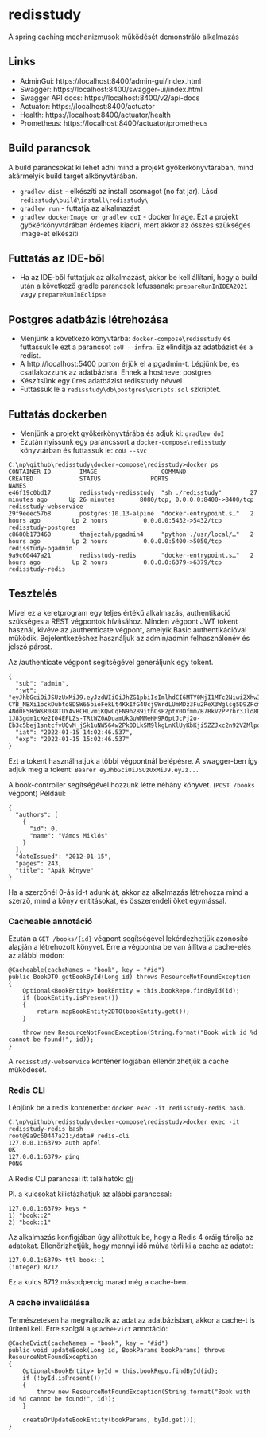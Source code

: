 # redisstudy

A spring caching mechanizmusok működését demonstráló alkalmazás

## Links

- AdminGui: https://localhost:8400/admin-gui/index.html
- Swagger: https://localhost:8400/swagger-ui/index.html
- Swagger API docs: https://localhost:8400/v2/api-docs
- Actuator: https://localhost:8400/actuator
- Health: https://localhost:8400/actuator/health
- Prometheus: https://localhost:8400/actuator/prometheus


## Build parancsok

A build parancsokat ki lehet adni mind a projekt gyökérkönyvtárában, mind akármelyik build target alkönyvtárában.

- `gradlew dist` - elkészíti az install csomagot (no fat jar). Lásd `redisstudy\build\install\redisstudy\`
- `gradlew run` - futtatja az alkalmazást
- `gradlew dockerImage or gradlew doI` - docker Image. Ezt a projekt gyökérkönyvtárában érdemes kiadni, mert akkor az összes szükséges image-et elkészíti


## Futtatás az IDE-ből
- Ha az IDE-ből futtatjuk az alkalmazást, akkor be kell állítani, hogy a build után a következő gradle parancsok lefussanak: `prepareRunInIDEA2021` vagy `prepareRunInEclipse`


## Postgres adatbázis létrehozása

- Menjünk a következő könyvtárba: `docker-compose\redisstudy` és futtassuk le ezt a parancsot `coU --infra`. Ez elindítja az adatbázist és a redist.
- A http://localhost:5400 porton érjük el a pgadmin-t. Lépjünk be, és csatlakozzunk az adatbázisra. Ennek a hostneve: postgres
- Készítsünk egy üres adatbázist redisstudy névvel
- Futtassuk le a `redisstudy\db\postgres\scripts.sql` szkriptet.

## Futtatás dockerben
- Menjünk a projekt gyökérkönyvtárába és adjuk ki: `gradlew doI`
- Ezután nyissunk egy parancssort a `docker-compose\redisstudy` könyvtárban és futtassuk le: `coU --svc`

```
C:\np\github\redisstudy\docker-compose\redisstudy>docker ps
CONTAINER ID        IMAGE                  COMMAND                  CREATED             STATUS              PORTS                              NAMES
e46f19c0bd17        redisstudy-redisstudy  "sh ./redisstudy"        27 minutes ago      Up 26 minutes       8080/tcp, 0.0.0.0:8400->8400/tcp   redisstudy-webservice
29f9eeec57b8        postgres:10.13-alpine  "docker-entrypoint.s…"   2 hours ago         Up 2 hours          0.0.0.0:5432->5432/tcp             redisstudy-postgres
c8680b173460        thajeztah/pgadmin4     "python ./usr/local/…"   2 hours ago         Up 2 hours          0.0.0.0:5400->5050/tcp             redisstudy-pgadmin
9a9c60447a21        redisstudy-redis       "docker-entrypoint.s…"   2 hours ago         Up 2 hours          0.0.0.0:6379->6379/tcp             redisstudy-redis
```

## Tesztelés

Mivel ez a keretprogram egy teljes értékű alkalmazás, authentikáció szükséges a REST végpontok hívásához. Minden végpont JWT tokent használ, kivéve az /authenticate végpont, amelyik Basic authentikációval működik. Bejelentkezéshez használjuk az admin/admin felhasználónév és jelszó párost.

Az /authenticate végpont segítségével generáljunk egy tokent. 
```
{
  "sub": "admin",
  "jwt": "eyJhbGciOiJSUzUxMiJ9.eyJzdWIiOiJhZG1pbiIsImlhdCI6MTY0MjI1MTc2NiwiZXhwIjoxNjQyMjU1MzY2LCJ1aWQiOi0xLCJybHMiOlsiUk9MRV9FTVBUWSJdfQ.DdiHT0Uxn7WdU7Fhj2Ifj-CYB_NBXi1ockDubto8DSW65bioFekLt4KkIfG4Ucj9WrdLUmMDz3Fu2ReX3Wglsg5D9ZFcmAcutIoTpuZDx8-4Nd0F5RdWsR088TUYAvBCHLvmiKQwCqFN9h289ithOsP2ptY0DfmmZB7BkV2PP7br3Jlo8DcBT56iRvjB-1J83gdm1cXe2I04EFLZs-TRtWZ0ADuamUkGuWMMeHH9R6ptJcPj2o-Eb3c5bej1sntcfvUQvM_jSk1uNW564w2Pk0DLkSM9lkgLnKlUyKbKji5ZZJxc2n92VZMlpoaR5jgZkvGlcEB3ZjR_cNHSUdoHRQ",
  "iat": "2022-01-15 14:02:46.537",
  "exp": "2022-01-15 15:02:46.537"
}
```
Ezt a tokent használhatjuk a többi végpontnál belépésre. A swagger-ben így adjuk meg a tokent: `Bearer eyJhbGciOiJSUzUxMiJ9.eyJz...`

A book-controller segítségével hozzunk létre néhány könyvet. (`POST /books` végpont) Például:
```
{
  "authors": [
    {
      "id": 0,
      "name": "Vámos Miklós"
    }
  ],
  "dateIssued": "2012-01-15",
  "pages": 243,
  "title": "Apák könyve"
}
```

Ha a szerzőnél 0-ás id-t adunk át, akkor az alkalmazás létrehozza mind a szerző, mind a könyv entitásokat, és összerendeli őket egymással.

### Cacheable annotáció

Ezután a `GET /books/{id}` végpont segítségével lekérdezhetjük azonosító alapján a létrehozott könyvet. Erre a végpontra be van állítva a cache-elés az alábbi módon:
```
@Cacheable(cacheNames = "book", key = "#id")
public BookDTO getBookById(Long id) throws ResourceNotFoundException
{
    Optional<BookEntity> bookEntity = this.bookRepo.findById(id);
    if (bookEntity.isPresent())
    {
        return mapBookEntity2DTO(bookEntity.get());
    }

    throw new ResourceNotFoundException(String.format("Book with id %d cannot be found!", id));
}

```
A `redisstudy-webservice` konténer logjában ellenőrizhetjük a cache működését.

### Redis CLI

Lépjünk be a redis konténerbe: `docker exec -it redisstudy-redis bash`.

```
C:\np\github\redisstudy\docker-compose\redisstudy>docker exec -it redisstudy-redis bash
root@9a9c60447a21:/data# redis-cli
127.0.0.1:6379> auth apfel
OK
127.0.0.1:6379> ping
PONG
```

A Redis CLI parancsai itt találhatók: [cli](https://redis.io/commands#generic)

Pl. a kulcsokat kilistázhatjuk az alábbi paranccsal: 
```
127.0.0.1:6379> keys *
1) "book::2"
2) "book::1"
```

Az alkalmazás konfigjában úgy állítottuk be, hogy a Redis 4 óráig tárolja az adatokat. Ellenőrizhetjük, hogy mennyi idő múlva törli ki a cache az adatot:

```
127.0.0.1:6379> ttl book::1
(integer) 8712
```
Ez a kulcs 8712 másodpercig marad még a cache-ben.

### A cache invalidálása

Természetesen ha megváltozik az adat az adatbázisban, akkor a cache-t is üríteni kell. Erre szolgál a `@CacheEvict` annotáció:

```
@CacheEvict(cacheNames = "book", key = "#id")
public void updateBook(Long id, BookParams bookParams) throws ResourceNotFoundException
{
    Optional<BookEntity> byId = this.bookRepo.findById(id);
    if (!byId.isPresent())
    {
        throw new ResourceNotFoundException(String.format("Book with id %d cannot be found!", id));
    }

    createOrUpdateBookEntity(bookParams, byId.get());
}
```

